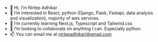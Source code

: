 - 👋 Hi, I’m Nirlep Adhikar
- 👀 I’m interested in React, python (Django, Flask, Fastapi, data analysis and visualization), majority of aws services.
- 🌱 I’m currently learning Next.js, Typescript and Tailwind.css
- 💞️ I’m looking to collaborate on anything I can. Especially python.
- 📫 You can email me at nirlepadhikari@gmail.com

<!---
nirlepadhikari/nirlepadhikari is a ✨ special ✨ repository because its `README.md` (this file) appears on your GitHub profile.
You can click the Preview link to take a look at your changes.
--->
